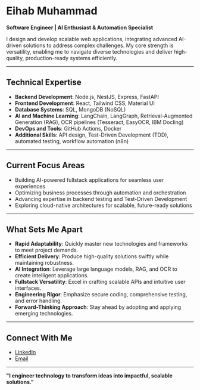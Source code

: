# Eihab Muhammad  

**Software Engineer | AI Enthusiast & Automation Specialist**  

I design and develop scalable web applications, integrating advanced AI-driven solutions to address complex challenges. My core strength is versatility, enabling me to navigate diverse technologies and deliver high-quality, production-ready systems efficiently.  

---

## Technical Expertise  

- **Backend Development**: Node.js, NestJS, Express, FastAPI  
- **Frontend Development**: React, Tailwind CSS, Material UI  
- **Database Systems**: SQL, MongoDB (NoSQL)  
- **AI and Machine Learning**: LangChain, LangGraph, Retrieval-Augmented Generation (RAG), OCR pipelines (Tesseract, EasyOCR, IBM Docling)  
- **DevOps and Tools**: GitHub Actions, Docker  
- **Additional Skills**: API design, Test-Driven Development (TDD), automated testing, workflow automation (n8n)  

---

## Current Focus Areas  
- Building AI-powered fullstack applications for seamless user experiences  
- Optimizing business processes through automation and orchestration  
- Advancing expertise in backend testing and Test-Driven Development  
- Exploring cloud-native architectures for scalable, future-ready solutions  

---

## What Sets Me Apart  
- **Rapid Adaptability**: Quickly master new technologies and frameworks to meet project demands.  
- **Efficient Delivery**: Produce high-quality solutions swiftly while maintaining robustness.  
- **AI Integration**: Leverage large language models, RAG, and OCR to create intelligent applications.  
- **Fullstack Versatility**: Excel in crafting scalable APIs and intuitive user interfaces.  
- **Engineering Rigor**: Emphasize secure coding, comprehensive testing, and error handling.  
- **Forward-Thinking Approach**: Stay ahead by adopting and applying emerging technologies.  

---

## Connect With Me  
- [LinkedIn](https://www.linkedin.com/in/eihab-muhammad-69a580242/)  
- [Email](mailto:eihabmuhammed56@gmail.com)  

---

**"I engineer technology to transform ideas into impactful, scalable solutions."**
